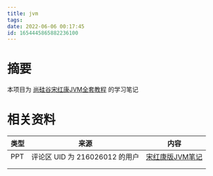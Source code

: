 ```yaml
---
title: jvm
tags: 
date: 2022-06-06 00:17:45
id: 1654445865882236100
---
```

# 摘要

本项目为 [尚硅谷宋红康JVM全套教程](https://www.bilibili.com/video/BV1PJ411n7xZ) 的学习笔记

# 相关资料

| 类型 | 来源                           | 内容                                                         |
| ---- | ------------------------------ | ------------------------------------------------------------ |
| PPT  | 评论区 UID 为 216026012 的用户 | [宋红康版JVM笔记](https://blog.csdn.net/qq_42449963/article/details/113965228) |
|      |                                |                                                              |
|      |                                |                                                              |



